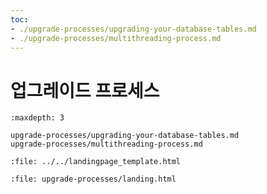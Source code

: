 ```yaml
---
toc:
- ./upgrade-processes/upgrading-your-database-tables.md
- ./upgrade-processes/multithreading-process.md
---
```

# 업그레이드 프로세스

```{toctree}
:maxdepth: 3

upgrade-processes/upgrading-your-database-tables.md
upgrade-processes/multithreading-process.md
```

```{raw} html
:file: ../../landingpage_template.html
```
```{raw} html
:file: upgrade-processes/landing.html
```